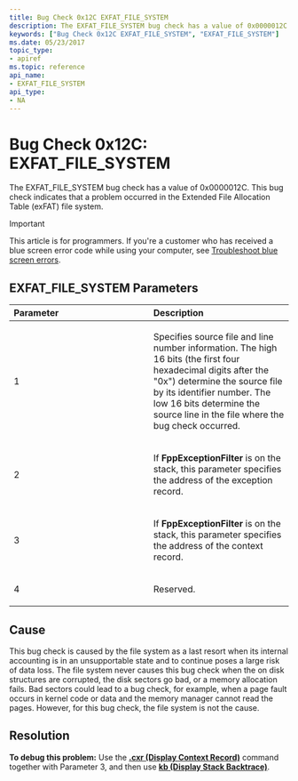 ```yaml
---
title: Bug Check 0x12C EXFAT_FILE_SYSTEM
description: The EXFAT_FILE_SYSTEM bug check has a value of 0x0000012C. This bug check indicates that a problem occurred in the Extended File Allocation Table (exFAT) file system.
keywords: ["Bug Check 0x12C EXFAT_FILE_SYSTEM", "EXFAT_FILE_SYSTEM"]
ms.date: 05/23/2017
topic_type:
- apiref
ms.topic: reference
api_name:
- EXFAT_FILE_SYSTEM
api_type:
- NA
---
```


# Bug Check 0x12C: EXFAT\_FILE\_SYSTEM


The EXFAT\_FILE\_SYSTEM bug check has a value of 0x0000012C. This bug check indicates that a problem occurred in the Extended File Allocation Table (exFAT) file system.

> [!IMPORTANT]
> This article is for programmers. If you're a customer who has received a blue screen error code while using your computer, see [Troubleshoot blue screen errors](https://www.windows.com/stopcode).


## EXFAT\_FILE\_SYSTEM Parameters


<table>
<colgroup>
<col width="50%" />
<col width="50%" />
</colgroup>
<thead>
<tr class="header">
<th align="left">Parameter</th>
<th align="left">Description</th>
</tr>
</thead>
<tbody>
<tr class="odd">
<td align="left"><p>1</p></td>
<td align="left"><p>Specifies source file and line number information. The high 16 bits (the first four hexadecimal digits after the "0x") determine the source file by its identifier number. The low 16 bits determine the source line in the file where the bug check occurred.</p></td>
</tr>
<tr class="even">
<td align="left"><p>2</p></td>
<td align="left"><p>If <strong>FppExceptionFilter</strong> is on the stack, this parameter specifies the address of the exception record.</p></td>
</tr>
<tr class="odd">
<td align="left"><p>3</p></td>
<td align="left"><p>If <strong>FppExceptionFilter</strong> is on the stack, this parameter specifies the address of the context record.</p></td>
</tr>
<tr class="even">
<td align="left"><p>4</p></td>
<td align="left"><p>Reserved.</p></td>
</tr>
</tbody>
</table>

 

## Cause

This bug check is caused by the file system as a last resort when its internal accounting is in an unsupportable state and to continue poses a large risk of data loss. The file system never causes this bug check when the on disk structures are corrupted, the disk sectors go bad, or a memory allocation fails. Bad sectors could lead to a bug check, for example, when a page fault occurs in kernel code or data and the memory manager cannot read the pages. However, for this bug check, the file system is not the cause.

## Resolution

**To debug this problem:** Use the [**.cxr (Display Context Record)**](../debuggercmds/-cxr--display-context-record-.md) command together with Parameter 3, and then use [**kb (Display Stack Backtrace)**](../debuggercmds/k--kb--kc--kd--kp--kp--kv--display-stack-backtrace-.md).

 

 




